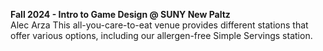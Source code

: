 <b> Fall 2024 - Intro to Game Design @ SUNY New Paltz <br/></b>
Alec Arza
This all-you-care-to-eat venue provides different stations that offer various options, including our allergen-free Simple Servings station.
